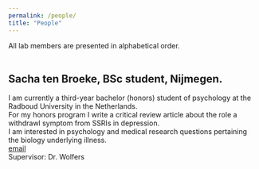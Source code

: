 ```yaml
---
permalink: /people/
title: "People"
---
```


All lab members are presented in alphabetical order.
<br>
<br>
## Sacha ten Broeke, BSc student, Nijmegen.
I am currently a third-year bachelor (honors) student of psychology at the Radboud University in the Netherlands.<br> 
For my honors program I write a critical review article about the role a withdrawl symptom from SSRIs in depression.<br>
I am interested in psychology and medical research questions pertaining the biology underlying illness.<br>
[email](mailto:sacha.tenbroeke@ru.nl)<br>
Supervisor: Dr. Wolfers


